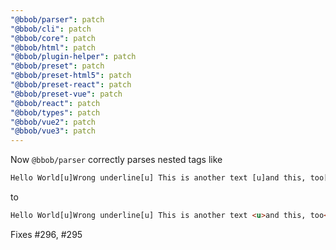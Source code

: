 ```yaml
---
"@bbob/parser": patch
"@bbob/cli": patch
"@bbob/core": patch
"@bbob/html": patch
"@bbob/plugin-helper": patch
"@bbob/preset": patch
"@bbob/preset-html5": patch
"@bbob/preset-react": patch
"@bbob/preset-vue": patch
"@bbob/react": patch
"@bbob/types": patch
"@bbob/vue2": patch
"@bbob/vue3": patch
---
```


Now `@bbob/parser` correctly parses nested tags like

```html
Hello World[u]Wrong underline[u] This is another text [u]and this, too[/u]
```
to
```html
Hello World[u]Wrong underline[u] This is another text <u>and this, too</u>
```

Fixes #296, #295
